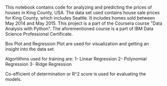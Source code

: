 This notebook contains code for analyzing and predicting the prices of houses in King County, USA. The data set used contains house sale prices for King County, which includes Seattle. It includes homes sold between May 2014 and May 2015. This project is a part of the Coursera course "Data Analysis with Python". The aforementioned course is a part of IBM Data Science Professional Certificate.

Box Plot and Regression Plot are used for visualization and getting an insight into the data set.

Algortithms used for training are:
1- Linear Regression
2- Polynomial Regression
3- Ridge Regression

Co-efficient of determination or R^2 score is used for evaluating the models.
